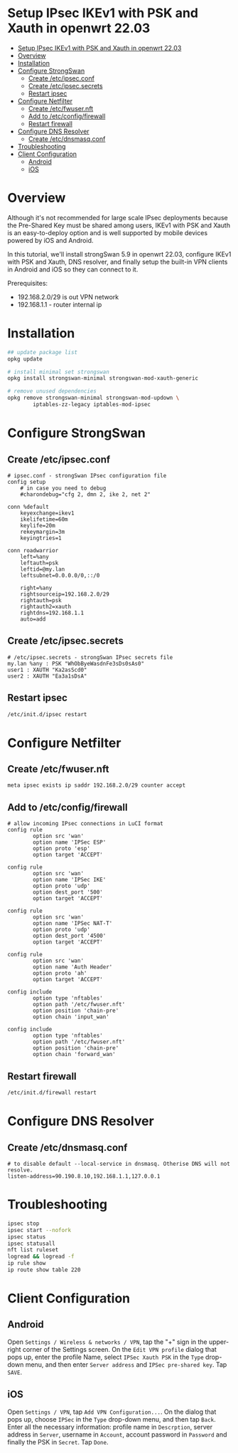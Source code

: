 Setup IPsec IKEv1 with PSK and Xauth in openwrt 22.03
==

- [Setup IPsec IKEv1 with PSK and Xauth in openwrt 22.03](#setup-ipsec-ikev1-with-psk-and-xauth-in-openwrt-2203)
- [Overview](#overview)
- [Installation](#installation)
- [Configure StrongSwan](#configure-strongswan)
  - [Create /etc/ipsec.conf](#create-etcipsecconf)
  - [Create /etc/ipsec.secrets](#create-etcipsecsecrets)
  - [Restart ipsec](#restart-ipsec)
- [Configure Netfilter](#configure-netfilter)
  - [Create /etc/fwuser.nft](#create-etcfwusernft)
  - [Add to /etc/config/firewall](#add-to-etcconfigfirewall)
  - [Restart firewall](#restart-firewall)
- [Configure DNS Resolver](#configure-dns-resolver)
  - [Create /etc/dnsmasq.conf](#create-etcdnsmasqconf)
- [Troubleshooting](#troubleshooting)
- [Client Configuration](#client-configuration)
  - [Android](#android)
  - [iOS](#ios)

# Overview

Although it's not recommended for large scale IPsec deployments because the Pre-Shared Key must be shared among users, IKEv1 with PSK and Xauth is an easy-to-deploy option and is well supported by mobile devices powered by iOS and Android.

In this tutorial, we'll install strongSwan 5.9 in openwrt 22.03, configure IKEv1 with PSK and Xauth, DNS resolver, and finally setup the built-in VPN clients in Android and iOS so they can connect to it.

Prerequisites:
- 192.168.2.0/29 is out VPN network
- 192.168.1.1 - router internal ip

# Installation
```bash
## update package list
opkg update

# install minimal set strongswan
opkg install strongswan-minimal strongswan-mod-xauth-generic

# remove unused dependencies
opkg remove strongswan-minimal strongswan-mod-updown \
        iptables-zz-legacy iptables-mod-ipsec
```

# Configure StrongSwan

## Create /etc/ipsec.conf
```
# ipsec.conf - strongSwan IPsec configuration file
config setup
    # in case you need to debug
    #charondebug="cfg 2, dmn 2, ike 2, net 2"

conn %default
    keyexchange=ikev1
    ikelifetime=60m
    keylife=20m
    rekeymargin=3m
    keyingtries=1

conn roadwarrior
    left=%any
    leftauth=psk
    leftid=@my.lan
    leftsubnet=0.0.0.0/0,::/0

    right=%any
    rightsourceip=192.168.2.0/29
    rightauth=psk
    rightauth2=xauth
    rightdns=192.168.1.1
    auto=add
```

## Create /etc/ipsec.secrets
```
# /etc/ipsec.secrets - strongSwan IPsec secrets file
my.lan %any : PSK "WhObByeWasdnFe3sDs0sAs0"
user1 : XAUTH "Ka2asScd0"
user2 : XAUTH "Ea3a1sDsA"
```

## Restart ipsec
```bash
/etc/init.d/ipsec restart
```

# Configure Netfilter

## Create /etc/fwuser.nft
```
meta ipsec exists ip saddr 192.168.2.0/29 counter accept
```

## Add to /etc/config/firewall
```
# allow incoming IPsec connections in LuCI format
config rule
        option src 'wan'
        option name 'IPSec ESP'
        option proto 'esp'
        option target 'ACCEPT'

config rule
        option src 'wan'
        option name 'IPSec IKE'
        option proto 'udp'
        option dest_port '500'
        option target 'ACCEPT'

config rule
        option src 'wan'
        option name 'IPSec NAT-T'
        option proto 'udp'
        option dest_port '4500'
        option target 'ACCEPT'

config rule
        option src 'wan'
        option name 'Auth Header'
        option proto 'ah'
        option target 'ACCEPT'

config include
        option type 'nftables'
        option path '/etc/fwuser.nft'
        option position 'chain-pre'
        option chain 'input_wan'

config include
        option type 'nftables'
        option path '/etc/fwuser.nft'
        option position 'chain-pre'
        option chain 'forward_wan'
```

## Restart firewall
```bash
/etc/init.d/firewall restart
```

# Configure DNS Resolver

## Create /etc/dnsmasq.conf
```
# to disable default --local-service in dnsmasq. Otherise DNS will not resolve.
listen-address=90.190.8.10,192.168.1.1,127.0.0.1
```

# Troubleshooting
```bash
ipsec stop
ipsec start --nofork
ipsec status
ipsec statusall
nft list ruleset
logread && logread -f
ip rule show
ip route show table 220
```

# Client Configuration
## Android
Open `Settings / Wireless & networks / VPN`, tap the "+" sign in the upper-right corner of the Settings screen. On the `Edit VPN profile` dialog that pops up, enter the profile Name, select `IPSec Xauth PSK` in the `Type` drop-down menu, and then enter `Server address` and `IPSec pre-shared key`. Tap `SAVE`.
## iOS
Open `Settings / VPN`, tap `Add VPN Configuration...`. On the dialog that pops up, choose `IPSec` in the `Type` drop-down menu, and then tap `Back`. Enter all the necessary information: profile name in `Descrption`, server address in `Server`, username in `Account`, account password in `Password` and finally the PSK in `Secret`. Tap `Done`.
